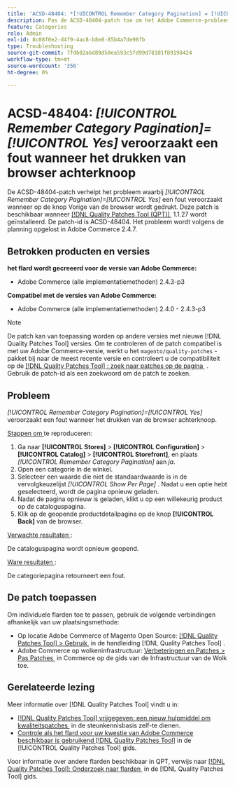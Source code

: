 ```yaml
---
title: 'ACSD-48404: *[!UICONTROL Remember Category Pagination] = [!UICONTROL Yes]* veroorzaakt fout wanneer het drukken van browser achterknoop'
description: Pas de ACSD-48404-patch toe om het Adobe Commerce-probleem op te lossen, waarbij *[!UICONTROL Remember Category Pagination] = [!UICONTROL Yes]* een fout veroorzaakt wanneer op de knop Vorige van de browser wordt gedrukt.
feature: Categories
role: Admin
exl-id: 8c08f0e2-d4f9-4ac8-b8e8-85b4a7de98fb
type: Troubleshooting
source-git-commit: 7fdb02a6d89d50ea593c5fd99d78101f89198424
workflow-type: tm+mt
source-wordcount: '356'
ht-degree: 0%

---
```


# ACSD-48404: *[!UICONTROL Remember Category Pagination]=[!UICONTROL Yes]* veroorzaakt een fout wanneer het drukken van browser achterknoop

De ACSD-48404-patch verhelpt het probleem waarbij *[!UICONTROL Remember Category Pagination]=[!UICONTROL Yes]* een fout veroorzaakt wanneer op de knop Vorige van de browser wordt gedrukt. Deze patch is beschikbaar wanneer [[!DNL Quality Patches Tool (QPT)] &#x200B;](https://experienceleague.adobe.com/nl/docs/commerce-operations/tools/quality-patches-tool/quality-patches-tool-to-self-serve-quality-patches) 1.1.27 wordt geïnstalleerd. De patch-id is ACSD-48404. Het probleem wordt volgens de planning opgelost in Adobe Commerce 2.4.7.

## Betrokken producten en versies

**het flard wordt gecreeerd voor de versie van Adobe Commerce:**

* Adobe Commerce (alle implementatiemethoden) 2.4.3-p3

**Compatibel met de versies van Adobe Commerce:**

* Adobe Commerce (alle implementatiemethoden) 2.4.0 - 2.4.3-p3

>[!NOTE]
>
>De patch kan van toepassing worden op andere versies met nieuwe [!DNL Quality Patches Tool] versies. Om te controleren of de patch compatibel is met uw Adobe Commerce-versie, werkt u het `magento/quality-patches` -pakket bij naar de meest recente versie en controleert u de compatibiliteit op de [[!DNL Quality Patches Tool] : zoek naar patches op de pagina &#x200B;](https://experienceleague.adobe.com/tools/commerce-quality-patches/index.html?lang=nl-NL) . Gebruik de patch-id als een zoekwoord om de patch te zoeken.

## Probleem

*[!UICONTROL Remember Category Pagination]=[!UICONTROL Yes]* veroorzaakt een fout wanneer het drukken van de browser achterknoop.


<u> Stappen om </u> te reproduceren:

1. Ga naar **[!UICONTROL Stores]** > **[!UICONTROL Configuration]** > **[!UICONTROL Catalog]** > **[!UICONTROL Storefront]**, en plaats *[!UICONTROL Remember Category Pagination]* aan *ja*.
1. Open een categorie in de winkel.
1. Selecteer een waarde die niet de standaardwaarde is in de vervolgkeuzelijst *[!UICONTROL Show Per Page]* . Nadat u een optie hebt geselecteerd, wordt de pagina opnieuw geladen.
1. Nadat de pagina opnieuw is geladen, klikt u op een willekeurig product op de cataloguspagina.
1. Klik op de geopende productdetailpagina op de knop **[!UICONTROL Back]** van de browser.

<u> Verwachte resultaten </u>:

De cataloguspagina wordt opnieuw geopend.

<u> Ware resultaten </u>:

De categoriepagina retourneert een fout.

## De patch toepassen

Om individuele flarden toe te passen, gebruik de volgende verbindingen afhankelijk van uw plaatsingsmethode:

* Op locatie Adobe Commerce of Magento Open Source: [[!DNL Quality Patches Tool] > Gebruik &#x200B;](/help/tools/quality-patches-tool/usage.md) in de handleiding [!DNL Quality Patches Tool] .
* Adobe Commerce op wolkeninfrastructuur: [&#x200B; Verbeteringen en Patches > Pas Patches &#x200B;](https://experienceleague.adobe.com/docs/commerce-cloud-service/user-guide/develop/upgrade/apply-patches.html?lang=nl-NL) in Commerce op de gids van de Infrastructuur van de Wolk toe.

## Gerelateerde lezing

Meer informatie over [!DNL Quality Patches Tool] vindt u in:

* [[!DNL Quality Patches Tool]  vrijgegeven: een nieuw hulpmiddel om kwaliteitspatches &#x200B;](https://experienceleague.adobe.com/nl/docs/commerce-operations/tools/quality-patches-tool/quality-patches-tool-to-self-serve-quality-patches) in de steunkennisbasis zelf-te dienen.
* [&#x200B; Controle als het flard voor uw kwestie van Adobe Commerce beschikbaar is gebruikend  [!DNL Quality Patches Tool]](/help/tools/quality-patches-tool/patches-available-in-qpt/check-patch-for-magento-issue-with-magento-quality-patches.md) in de [!UICONTROL Quality Patches Tool] gids.


Voor informatie over andere flarden beschikbaar in QPT, verwijs naar [[!DNL Quality Patches Tool]: Onderzoek naar flarden &#x200B;](https://experienceleague.adobe.com/tools/commerce-quality-patches/index.html?lang=nl-NL) in de [!DNL Quality Patches Tool] gids.
